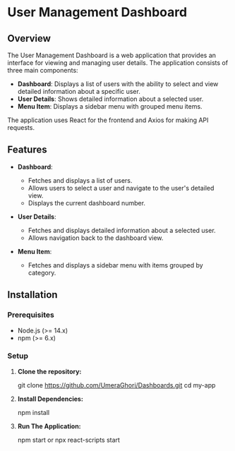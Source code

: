 # User Management Dashboard

## Overview

The User Management Dashboard is a web application that provides an interface for viewing and managing user details. The application consists of three main components:

- **Dashboard**: Displays a list of users with the ability to select and view detailed information about a specific user.
- **User Details**: Shows detailed information about a selected user.
- **Menu Item**: Displays a sidebar menu with grouped menu items.

The application uses React for the frontend and Axios for making API requests.

## Features

- **Dashboard**: 
  - Fetches and displays a list of users.
  - Allows users to select a user and navigate to the user's detailed view.
  - Displays the current dashboard number.

- **User Details**:
  - Fetches and displays detailed information about a selected user.
  - Allows navigation back to the dashboard view.

- **Menu Item**:
  - Fetches and displays a sidebar menu with items grouped by category.

## Installation

### Prerequisites

- Node.js (>= 14.x)
- npm (>= 6.x)

### Setup

1. **Clone the repository:**

   git clone https://github.com/UmeraGhori/Dashboards.git
   cd my-app


2. **Install Dependencies:**
   
    npm install


3. **Run The Application:**
 
    npm start or npx react-scripts start

